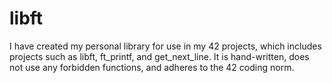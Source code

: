 # libft
I have created my personal library for use in my 42 projects, which includes projects such as libft, ft_printf, and get_next_line.
It is hand-written, does not use any forbidden functions, and adheres to the 42 coding norm.
